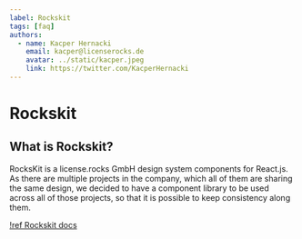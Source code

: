```yaml
---
label: Rockskit
tags: [faq]
authors:
  - name: Kacper Hernacki
    email: kacper@licenserocks.de
    avatar: ../static/kacper.jpeg
    link: https://twitter.com/KacperHernacki
---
```


# Rockskit

## What is Rockskit?

RocksKit is a license.rocks GmbH design system components for React.js.
As there are multiple projects in the company, which all of them are sharing the same design, we decided to have a component library to be used across all of those projects, so that it is possible to keep consistency along them.

[!ref Rockskit docs](/rockskit/intro.md)
